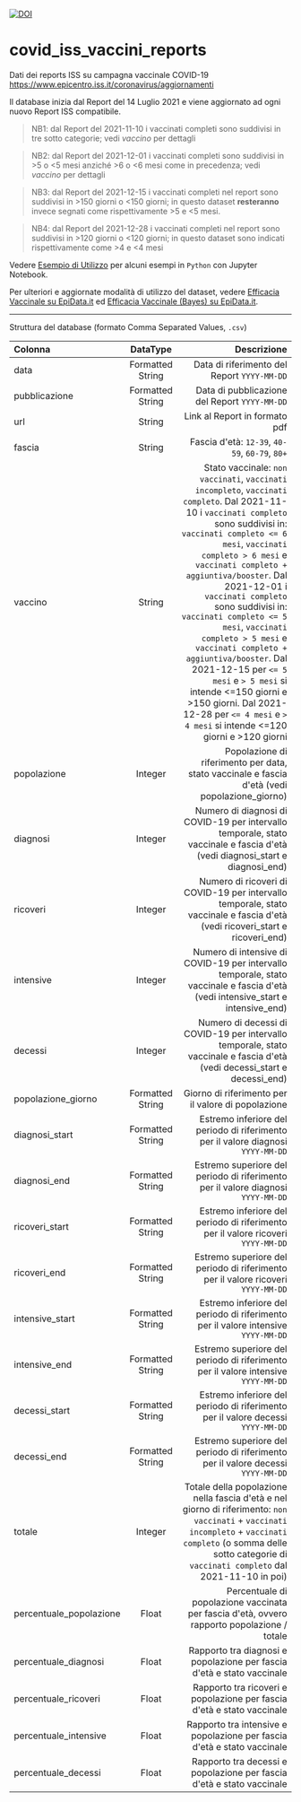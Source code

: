 [![DOI](https://zenodo.org/badge/425325769.svg)](https://zenodo.org/badge/latestdoi/425325769)

# covid_iss_vaccini_reports
Dati dei reports ISS su campagna vaccinale COVID-19
https://www.epicentro.iss.it/coronavirus/aggiornamenti

Il database inizia dal Report del 14 Luglio 2021 e viene aggiornato ad ogni nuovo Report ISS compatibile.

> NB1: dal Report del 2021-11-10 i vaccinati completi sono suddivisi in tre sotto categorie; vedi _vaccino_ per dettagli

> NB2: dal Report del 2021-12-01 i vaccinati completi sono suddivisi in >5 o <5 mesi anziché >6 o <6 mesi come in precedenza; vedi _vaccino_ per dettagli

> NB3: dal Report del 2021-12-15 i vaccinati completi nel report sono suddivisi in >150 giorni o <150 giorni; in questo dataset **resteranno** invece segnati come rispettivamente >5 e <5 mesi.

> NB4: dal Report del 2021-12-28 i vaccinati completi nel report sono suddivisi in >120 giorni o <120 giorni; in questo dataset sono indicati rispettivamente come >4 e <4 mesi

Vedere [Esempio di Utilizzo](https://github.com/maxdevblock/covid_iss_vaccini_reports/blob/main/Esempio_di_utilizzo.ipynb)
per alcuni esempi in `Python` con Jupyter Notebook.

Per ulteriori e aggiornate modalità di utilizzo del dataset, vedere [Efficacia Vaccinale su EpiData.it](https://github.com/maxdevblock/covid-19-website/blob/master/Italia/Vaccini_Efficacia.ipynb) ed [Efficacia Vaccinale (Bayes) su EpiData.it](https://github.com/maxdevblock/covid-19-website/blob/master/Italia/Vaccini_Bayes_Efficacia.ipynb).

***

Struttura del database (formato Comma Separated Values, `.csv`)

| Colonna      | DataType | Descrizione     |
| :---        |    :----:   |          ---: |
| data      | Formatted String       | Data di riferimento del Report `YYYY-MM-DD`   |
| pubblicazione   | Formatted String        | Data di pubblicazione del Report `YYYY-MM-DD`    |
| url | String | Link al Report in formato pdf |
| fascia | String | Fascia d'età: `12-39`, `40-59`, `60-79`, `80+` |
| vaccino | String | Stato vaccinale: `non vaccinati`, `vaccinati incompleto`, `vaccinati completo`. Dal 2021-11-10 i `vaccinati completo` sono suddivisi in: `vaccinati completo <= 6 mesi`, `vaccinati completo > 6 mesi` e `vaccinati completo + aggiuntiva/booster`. Dal 2021-12-01 i `vaccinati completo` sono suddivisi in: `vaccinati completo <= 5 mesi`, `vaccinati completo > 5 mesi` e `vaccinati completo + aggiuntiva/booster`. Dal 2021-12-15 per `<= 5 mesi` e `> 5 mesi` si intende <=150 giorni e >150 giorni. Dal 2021-12-28 per `<= 4 mesi` e `> 4 mesi` si intende <=120 giorni e >120 giorni |
| popolazione | Integer | Popolazione di riferimento per data, stato vaccinale e fascia d'età (vedi popolazione_giorno) |
| diagnosi | Integer | Numero di diagnosi di COVID-19 per intervallo temporale, stato vaccinale e fascia d'età (vedi diagnosi_start e diagnosi_end) |
| ricoveri | Integer | Numero di ricoveri di COVID-19 per intervallo temporale, stato vaccinale e fascia d'età (vedi ricoveri_start e ricoveri_end) |
| intensive | Integer | Numero di intensive di COVID-19 per intervallo temporale, stato vaccinale e fascia d'età (vedi intensive_start e intensive_end) |
| decessi | Integer | Numero di decessi di COVID-19 per intervallo temporale, stato vaccinale e fascia d'età (vedi decessi_start e decessi_end) |
| popolazione_giorno | Formatted String | Giorno di riferimento per il valore di popolazione |
| diagnosi_start | Formatted String | Estremo inferiore del periodo di riferimento per il valore diagnosi `YYYY-MM-DD` |
| diagnosi_end | Formatted String | Estremo superiore del periodo di riferimento per il valore diagnosi `YYYY-MM-DD` |
| ricoveri_start | Formatted String | Estremo inferiore del periodo di riferimento per il valore ricoveri `YYYY-MM-DD` |
| ricoveri_end | Formatted String | Estremo superiore del periodo di riferimento per il valore ricoveri `YYYY-MM-DD` |
| intensive_start | Formatted String | Estremo inferiore del periodo di riferimento per il valore intensive `YYYY-MM-DD` |
| intensive_end | Formatted String | Estremo superiore del periodo di riferimento per il valore intensive `YYYY-MM-DD` |
| decessi_start | Formatted String | Estremo inferiore del periodo di riferimento per il valore decessi `YYYY-MM-DD` |
| decessi_end | Formatted String | Estremo superiore del periodo di riferimento per il valore decessi `YYYY-MM-DD` |
| totale | Integer | Totale della popolazione nella fascia d'età e nel giorno di riferimento: `non vaccinati` + `vaccinati incompleto` + `vaccinati completo` (o somma delle sotto categorie di `vaccinati completo` dal 2021-11-10 in poi) |
| percentuale_popolazione | Float | Percentuale di popolazione vaccinata per fascia d'età, ovvero rapporto popolazione / totale |
| percentuale_diagnosi | Float | Rapporto tra diagnosi e popolazione per fascia d'età e stato vaccinale |
| percentuale_ricoveri | Float | Rapporto tra ricoveri e popolazione per fascia d'età e stato vaccinale |
| percentuale_intensive | Float | Rapporto tra intensive e popolazione per fascia d'età e stato vaccinale |
| percentuale_decessi | Float | Rapporto tra decessi e popolazione per fascia d'età e stato vaccinale |
